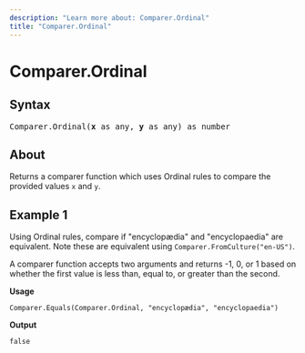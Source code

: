 ```yaml
---
description: "Learn more about: Comparer.Ordinal"
title: "Comparer.Ordinal"
---
```

# Comparer.Ordinal

## Syntax

<pre>
Comparer.Ordinal(<b>x</b> as any, <b>y</b> as any) as number
</pre>

## About

Returns a comparer function which uses Ordinal rules to compare the provided values `x` and `y`.

## Example 1

Using Ordinal rules, compare if "encyclopædia" and "encyclopaedia" are equivalent. Note these are equivalent using `Comparer.FromCulture("en-US")`.

A comparer function accepts two arguments and returns -1, 0, or 1 based on whether the first value is less than, equal to, or greater than the second.

**Usage**

```powerquery-m
Comparer.Equals(Comparer.Ordinal, "encyclopædia", "encyclopaedia")
```

**Output**

`false`
